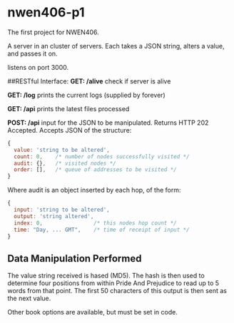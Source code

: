 # nwen406-p1

The first project for NWEN406.

A server in an cluster of servers. Each takes a JSON string, alters a value, and passes it on.

listens on port 3000.

##RESTful Interface:
**GET: /alive**
  check if server is alive

**GET: /log**
  prints the current logs (supplied by forever)

**GET: /api**
  prints the latest files processed

**POST: /api**
  input for the JSON to be manipulated.
  Returns HTTP 202 Accepted.
  Accepts JSON of the structure:
  ```javascript
  {
    value: 'string to be altered',
    count: 0,    /* number of nodes successfully visited */
    audit: {},   /* visited nodes */
    order: [],   /* queue of addresses to be visited */
  }
  ```
  
  Where audit is an object inserted by each hop, of the form:
  ```javascript
  {
    input: 'string to be altered',
    output: 'string altered',
    index: 0,                /* this nodes hop count */
    time: "Day, ... GMT",    /* time of receipt of input */
  }
  ```

  

## Data Manipulation Performed

The value string received is hased (MD5). The hash is then used to determine four positions from within Pride And Prejudice to read up to 5 words from that point. The first 50 characters of this output is then sent as the next value.

Other book options are available, but must be set in code.
